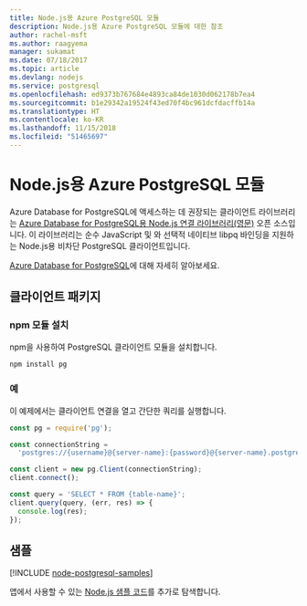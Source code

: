 ```yaml
---
title: Node.js용 Azure PostgreSQL 모듈
description: Node.js용 Azure PostgreSQL 모듈에 대한 참조
author: rachel-msft
ms.author: raagyema
manager: sukamat
ms.date: 07/18/2017
ms.topic: article
ms.devlang: nodejs
ms.service: postgresql
ms.openlocfilehash: ed9373b767684e4893ca84de1030d062178b7ea4
ms.sourcegitcommit: b1e29342a19524f43ed70f4bc961dcfdacffb14a
ms.translationtype: HT
ms.contentlocale: ko-KR
ms.lasthandoff: 11/15/2018
ms.locfileid: "51465697"
---
```

# <a name="azure-postgresql-modules-for-nodejs"></a>Node.js용 Azure PostgreSQL 모듈

Azure Database for PostgreSQL에 액세스하는 데 권장되는 클라이언트 라이브러리는 [Azure Database for PostgreSQL용 Node.js 연결 라이브러리(영문)](https://www.npmjs.com/package/pg) 오픈 소스입니다. 이 라이브러리는 순수 JavaScript 및 와 선택적 네이티브 libpq 바인딩을 지원하는 Node.js용 비차단 PostgreSQL 클라이언트입니다.

[Azure Database for PostgreSQL](https://docs.microsoft.com/azure/postgresql/)에 대해 자세히 알아보세요.

## <a name="client-package"></a>클라이언트 패키지

### <a name="install-the-npm-module"></a>npm 모듈 설치

npm을 사용하여 PostgreSQL 클라이언트 모듈을 설치합니다.

```bash
npm install pg
```   

### <a name="example"></a>예

이 예제에서는 클라이언트 연결을 열고 간단한 쿼리를 실행합니다.

```javascript
const pg = require('pg');

const connectionString =
  'postgres://{username}@{server-name}:{password}@{server-name}.postgres.database.azure.com:5432/{database-name}?ssl=true';

const client = new pg.Client(connectionString);
client.connect();

const query = 'SELECT * FROM {table-name}';
client.query(query, (err, res) => {
  console.log(res);
});
```

## <a name="samples"></a>샘플

[!INCLUDE [node-postgresql-samples](../docs-ref-conceptual/includes/postgresql-samples.md)]

앱에서 사용할 수 있는 [Node.js 샘플 코드](https://azure.microsoft.com/resources/samples/?platform=nodejs)를 추가로 탐색합니다.
